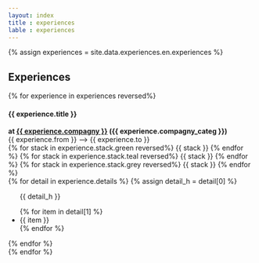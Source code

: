 ```yaml
---
layout: index
title : experiences
lable : experiences
---
```

{% assign experiences = site.data.experiences.en.experiences %}
<div class="content div_experiences">
    <h2 class="section-title blue bold"> Experiences</h2>
    {% for experience in experiences reversed%}
        <div class="div_experience">
            <div class='experience_header'>
                <h4 class= "blue">{{ experience.title }}</h4>
                <b class="experience_company_info">at 
                    <a href="{{ experience.linkedin_url }}"> {{ experience.compagny }}</a>
                 ({{ experience.compagny_categ }})</b> 
                <div class= "experience_date">
                    {{ experience.from }} –>  {{ experience.to }}
                </div>
            </div>
            <div class="stack">
                {% for stack in experience.stack.green reversed%}
                    <span class="badge rounded-pill text-bg-success">{{ stack }}</span>
                {% endfor %}
                {% for stack in experience.stack.teal reversed%}
                    <span class="badge rounded-pill text-bg-info">{{ stack }}</span>
                {% endfor %}
                {% for stack in experience.stack.grey reversed%}
                <span class="badge rounded-pill text-bg-secondary">{{ stack }}</span>
                {% endfor %}
            </div>
            <div class="experience_detail">
                {% for detail in experience.details %}
                {% assign detail_h = detail[0] %}
                <ul>
                    <p>{{ detail_h }}</p>
                    {% for item in detail[1] %}
                        <li> {{ item  }}</li>
                    {% endfor %}
                </ul>
                {% endfor %}
            </div> 
        </div>
    {% endfor %}
</div>
